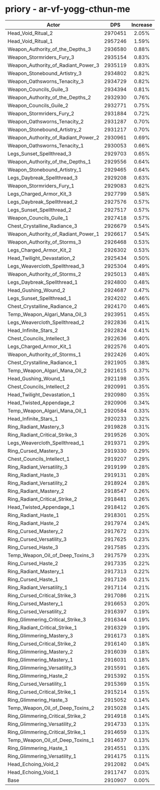 # priory - ar-vf-yogg-cthun-me
| Actor | DPS | Increase |
|---|:---:|:---:|
|Head_Void_Ritual_2|2970451|2.05%|
|Head_Void_Ritual_1|2957246|1.59%|
|Weapon_Authority_of_the_Depths_3|2936580|0.88%|
|Weapon_Stormriders_Fury_3|2935154|0.83%|
|Weapon_Authority_of_Radiant_Power_3|2935119|0.83%|
|Weapon_Stonebound_Artistry_3|2934802|0.82%|
|Weapon_Oathsworns_Tenacity_3|2934729|0.82%|
|Weapon_Councils_Guile_3|2934394|0.81%|
|Weapon_Authority_of_the_Depths_2|2932930|0.76%|
|Weapon_Councils_Guile_2|2932771|0.75%|
|Weapon_Stormriders_Fury_2|2931884|0.72%|
|Weapon_Oathsworns_Tenacity_2|2931287|0.70%|
|Weapon_Stonebound_Artistry_2|2931217|0.70%|
|Weapon_Authority_of_Radiant_Power_2|2930961|0.69%|
|Weapon_Oathsworns_Tenacity_1|2930053|0.66%|
|Legs_Sunset_Spellthread_3|2929703|0.65%|
|Weapon_Authority_of_the_Depths_1|2929556|0.64%|
|Weapon_Stonebound_Artistry_1|2929465|0.64%|
|Legs_Daybreak_Spellthread_3|2929208|0.63%|
|Weapon_Stormriders_Fury_1|2929083|0.62%|
|Legs_Charged_Armor_Kit_3|2927799|0.58%|
|Legs_Daybreak_Spellthread_2|2927576|0.57%|
|Legs_Sunset_Spellthread_2|2927517|0.57%|
|Weapon_Councils_Guile_1|2927418|0.57%|
|Chest_Crystalline_Radiance_3|2926679|0.54%|
|Weapon_Authority_of_Radiant_Power_1|2926617|0.54%|
|Weapon_Authority_of_Storms_3|2926468|0.53%|
|Legs_Charged_Armor_Kit_2|2926302|0.53%|
|Head_Twilight_Devastation_2|2925434|0.50%|
|Legs_Weavercloth_Spellthread_3|2925304|0.49%|
|Weapon_Authority_of_Storms_2|2925013|0.48%|
|Legs_Daybreak_Spellthread_1|2924800|0.48%|
|Head_Gushing_Wound_2|2924687|0.47%|
|Legs_Sunset_Spellthread_1|2924202|0.46%|
|Chest_Crystalline_Radiance_2|2924170|0.46%|
|Temp_Weapon_Algari_Mana_Oil_3|2923951|0.45%|
|Legs_Weavercloth_Spellthread_2|2922836|0.41%|
|Head_Infinite_Stars_2|2922824|0.41%|
|Chest_Councils_Intellect_3|2922636|0.40%|
|Legs_Charged_Armor_Kit_1|2922576|0.40%|
|Weapon_Authority_of_Storms_1|2922426|0.40%|
|Chest_Crystalline_Radiance_1|2921905|0.38%|
|Temp_Weapon_Algari_Mana_Oil_2|2921615|0.37%|
|Head_Gushing_Wound_1|2921198|0.35%|
|Chest_Councils_Intellect_2|2920991|0.35%|
|Head_Twilight_Devastation_1|2920980|0.35%|
|Head_Twisted_Appendage_2|2920906|0.34%|
|Temp_Weapon_Algari_Mana_Oil_1|2920584|0.33%|
|Head_Infinite_Stars_1|2920233|0.32%|
|Ring_Radiant_Mastery_3|2919828|0.31%|
|Ring_Radiant_Critical_Strike_3|2919526|0.30%|
|Legs_Weavercloth_Spellthread_1|2919371|0.29%|
|Ring_Cursed_Mastery_3|2919330|0.29%|
|Chest_Councils_Intellect_1|2919207|0.29%|
|Ring_Radiant_Versatility_3|2919199|0.28%|
|Ring_Radiant_Haste_3|2919131|0.28%|
|Ring_Radiant_Versatility_2|2918924|0.28%|
|Ring_Radiant_Mastery_2|2918547|0.26%|
|Ring_Radiant_Critical_Strike_2|2918481|0.26%|
|Head_Twisted_Appendage_1|2918412|0.26%|
|Ring_Radiant_Haste_1|2918301|0.25%|
|Ring_Radiant_Haste_2|2917974|0.24%|
|Ring_Cursed_Mastery_2|2917672|0.23%|
|Ring_Cursed_Versatility_3|2917625|0.23%|
|Ring_Cursed_Haste_3|2917585|0.23%|
|Temp_Weapon_Oil_of_Deep_Toxins_3|2917579|0.23%|
|Ring_Cursed_Haste_2|2917335|0.22%|
|Ring_Radiant_Mastery_1|2917313|0.22%|
|Ring_Cursed_Haste_1|2917126|0.21%|
|Ring_Radiant_Versatility_1|2917114|0.21%|
|Ring_Cursed_Critical_Strike_3|2917086|0.21%|
|Ring_Cursed_Mastery_1|2916653|0.20%|
|Ring_Cursed_Versatility_2|2916397|0.19%|
|Ring_Glimmering_Critical_Strike_3|2916344|0.19%|
|Ring_Radiant_Critical_Strike_1|2916329|0.19%|
|Ring_Glimmering_Mastery_3|2916173|0.18%|
|Ring_Cursed_Critical_Strike_2|2916140|0.18%|
|Ring_Glimmering_Mastery_2|2916039|0.18%|
|Ring_Glimmering_Mastery_1|2916031|0.18%|
|Ring_Glimmering_Versatility_3|2915591|0.16%|
|Ring_Glimmering_Haste_2|2915392|0.15%|
|Ring_Cursed_Versatility_1|2915369|0.15%|
|Ring_Cursed_Critical_Strike_1|2915214|0.15%|
|Ring_Glimmering_Haste_3|2915052|0.14%|
|Temp_Weapon_Oil_of_Deep_Toxins_2|2915028|0.14%|
|Ring_Glimmering_Critical_Strike_2|2914918|0.14%|
|Ring_Glimmering_Versatility_2|2914733|0.13%|
|Ring_Glimmering_Critical_Strike_1|2914659|0.13%|
|Temp_Weapon_Oil_of_Deep_Toxins_1|2914637|0.13%|
|Ring_Glimmering_Haste_1|2914551|0.13%|
|Ring_Glimmering_Versatility_1|2914175|0.11%|
|Head_Echoing_Void_2|2912082|0.04%|
|Head_Echoing_Void_1|2911747|0.03%|
|Base|2910907|0.00%|
